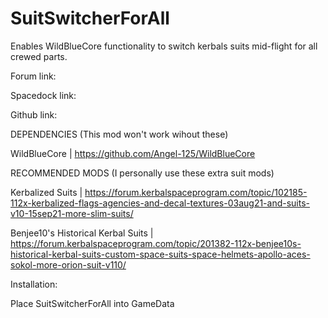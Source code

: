 # SuitSwitcherForAll

Enables WildBlueCore functionality to switch kerbals suits mid-flight for all crewed parts.


Forum link: 

Spacedock link:

Github link: 



DEPENDENCIES (This mod won't work wihout these) 

  WildBlueCore | https://github.com/Angel-125/WildBlueCore 
  
  

RECOMMENDED MODS (I personally use these extra suit mods) 

  Kerbalized Suits | https://forum.kerbalspaceprogram.com/topic/102185-112x-kerbalized-flags-agencies-and-decal-textures-03aug21-and-suits-v10-15sep21-more-slim-suits/ 
  
  Benjee10's Historical Kerbal Suits | https://forum.kerbalspaceprogram.com/topic/201382-112x-benjee10s-historical-kerbal-suits-custom-space-suits-space-helmets-apollo-aces-sokol-more-orion-suit-v110/ 
  
  

Installation: 

  Place SuitSwitcherForAll into GameData  
